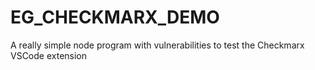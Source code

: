 # EG_CHECKMARX_DEMO
A really simple node program with vulnerabilities to test the Checkmarx VSCode extension
